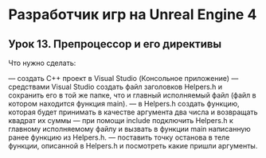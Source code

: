 # Разработчик игр на Unreal Engine 4

## Урок 13. Препроцессор и его директивы
Что нужно сделать:

— создать C++ проект в Visual Studio (Консольное приложение)
— средствами Visual Studio создать файл заголовков Helpers.h и сохранить его в той же папке, что и главный исполняемый файл (файл в котором находится функция main).
— в Helpers.h создать функцию, которая будет принимать в качестве аргумента два числа и возвращать квадрат их суммы
— при помощи include подключить Helpers.h к главному исполняемому файлу и вызвать в функции main написанную ранее функцию из Helpers.h.
— поставить точку останова в теле функции, описанной в Helpers.h и посмотреть какие пришли аргументы.